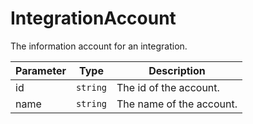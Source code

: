 # IntegrationAccount

The information account for an integration.

| Parameter | Type     | Description              |
|-----------|----------|--------------------------|
| id        | `string` | The id of the account.   |
| name      | `string` | The name of the account. |
